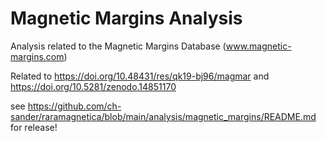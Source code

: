 # Magnetic Margins Analysis
Analysis related to the Magnetic Margins Database (www.magnetic-margins.com)

Related to https://doi.org/10.48431/res/qk19-bj96/magmar and https://doi.org/10.5281/zenodo.14851170

see https://github.com/ch-sander/raramagnetica/blob/main/analysis/magnetic_margins/README.md for release!
